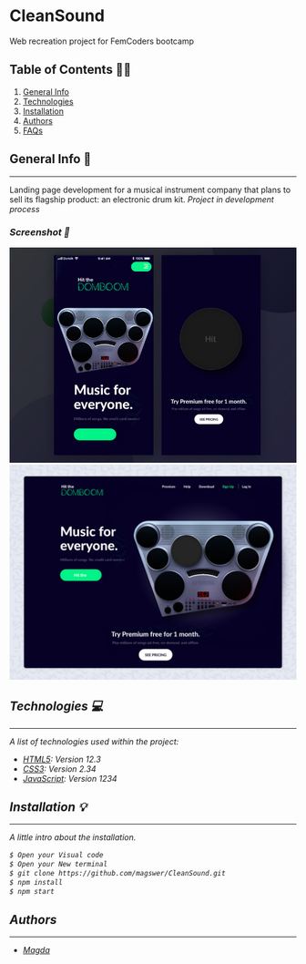 # CleanSound
Web recreation project for FemCoders bootcamp

## Table of Contents :technologist:
1. [General Info](#general-info)
2. [Technologies](#technologies)
3. [Installation](#installation)
4. [Authors](#authors)
5. [FAQs](#faqs)



## General Info  :musical_keyboard:
***
 Landing page development for a musical instrument company that plans to sell its flagship product: an electronic drum kit. 
 <i>Project in development process<i>

### Screenshot :iphone:
![Image text](/assets/images/hitthedombo-mobile.jpg/)
![Image text](/assets/images/hitthedombo.jpg)

## Technologies :computer:
***
A list of technologies used within the project:
* [HTML5](https://openwebinars.net/blog/que-es-html5/): Version 12.3 
* [CSS3](https://openwebinars.net/blog/que-es-css3/): Version 2.34
* [JavaScript](https://www.javascript.com/): Version 1234

## Installation :bulb:
***
A little intro about the installation. 
```
$ Open your Visual code
$ Open your New terminal
$ git clone https://github.com/magswer/CleanSound.git
$ npm install
$ npm start
```


## Authors
***
* [Magda](https://github.com/magswer)

